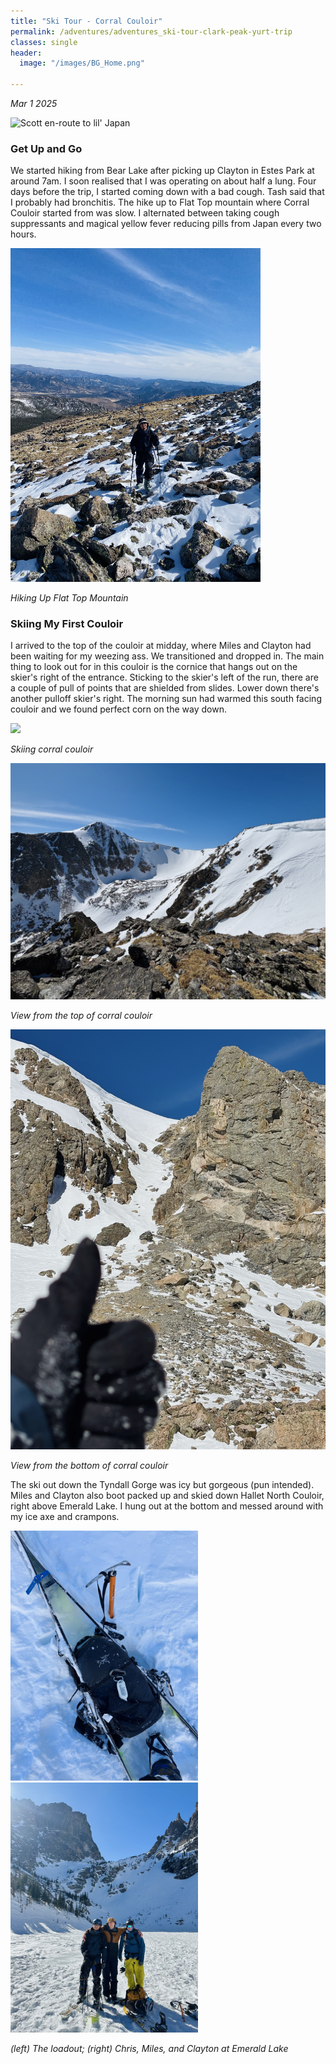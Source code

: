 ```yaml
---
title: "Ski Tour - Corral Couloir"
permalink: /adventures/adventures_ski-tour-clark-peak-yurt-trip
classes: single
header:
  image: "/images/BG_Home.png"

---
```

_Mar 1 2025_

![Scott en-route to lil' Japan](/images/adventures/ski-tour-clark-peak-yurt-trip/scott-en-route-to-lil-japan "Scott en-route to lil' Japan")


### Get Up and Go

We started hiking from Bear Lake after picking up Clayton in Estes Park at around 7am. I soon realised that I was operating on about half a lung. Four days before the trip, I started coming down with a bad cough. Tash said that I probably had bronchitis. The hike up to Flat Top mountain where Corral Couloir started from was slow. I alternated between taking cough suppressants and magical yellow fever reducing pills from Japan every two hours.

<p float="center">
  <img src="/images/adventures/ski-tour-corral-couloir/chris-hiking-up-flat-top-mountain.jpeg" width="400" />
</p>

_Hiking Up Flat Top Mountain_

### Skiing My First Couloir
I arrived to the top of the couloir at midday, where Miles and Clayton had been waiting for my weezing ass. We transitioned and dropped in. The main thing to look out for in this couloir is the cornice that hangs out on the skier's right of the entrance. Sticking to the skier's left of the run, there are a couple of pull of points that are shielded from slides. Lower down there's another pulloff skier's right. The morning sun had warmed this south facing couloir and we found perfect corn on the way down.

<p float="center">
  <img src="/images/adventures/ski-tour-corral-couloir/chris-skiing-corral-couloir.GIF" width="400" />
</p>


_Skiing corral couloir_

![View from the top of corral couloir](/images/adventures/ski-tour-corral-couloir/view-from-above-corral-couloir.jpeg "View from the top of corral couloir")

_View from the top of corral couloir_

![View from the bottom of corral couloir](/images/adventures/ski-tour-corral-couloir/view-from-bottom-of-corral-couloir.jpeg "View from the bottom of corral couloir")

_View from the bottom of corral couloir_

The ski out down the Tyndall Gorge was icy but gorgeous (pun intended). Miles and Clayton also boot packed up and skied down Hallet North Couloir, right above Emerald Lake. I hung out at the bottom and messed around with my ice axe and crampons.

<p float="center">
  <img src="/images/adventures/ski-tour-corral-couloir/the-loadout.jpeg" width="300" />
  <img src="/images/adventures/ski-tour-corral-couloir/miles-clayton-chris-at-emerald-lake.jpeg" width="300" />
</p>

_(left) The loadout; (right) Chris, Miles, and Clayton at Emerald Lake_
